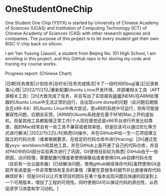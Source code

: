 # OneStudentOneChip

One Student One Chip (YSYX) is started by University of Chinese Academy of Sciences (UCAS) and Institution of Computing Technology (ICT) of Chinese Academy of Sciences (CAS) with other research agencies and companies. The purpose of this project is to let every student get their own RISC-V chip back on silicon.

I am Yan Yusong (Jason), a student from Beijing No. 101 High School, I am enrolling in this project, and this GitHub repo is for storing my code and tracing my course works.

Progress report: (Chinese Chart)

|日期|任务类型|计划任务|总时长|任务完成情况|卡了一段时间的bug|备注|记录故事/心情|
|2022/11/21|L|重新配置Ubuntu Linux开发环境，并部署相关工具（APT源相关工具）|2h|大致完成了任务，并且写出了实验报告[链接](https://docs.qq.com/doc/DSUFTakJuWnV3bmNT)|NEMU在ARM处理器的Ubuntu Linux中无法正常的运行，会出现core dump的问题（此问题后期我会在x86-64）的Ubuntu Linux中再次尝试，若x86的系统中可运行，则有可能是兼容性问题，后期会反馈。|ARM的Ubuntu系统是在基于M1的Mac上开的虚拟机，但是其他工具都能够正常工作|个人现在感觉还是x86平台进行开发比较靠谱，我的Mac经常会有一些工具不兼容或者效率低，但是应该可以通过优化等方式进行解决|
|2022/11/22|L/N|熟悉Git操作，并在GitHub中给一生一芯项目建立独立的代码仓库（或者根据要求，在给定的代码仓库中进行tracing）|2h|通过克隆ysyx- workbench和其他工具，并在GitHub上面开通了自己的代码仓库，并且对PA0中的Git部分实验再次进行了巩固，Git使用目前较为熟悉| GitHub由于一些原因，访问较慢，需要配置代理或者使用镜像站或者使用GitLab自建代码仓库（目前有一台云服务器）|已经解决问题，使用github继续保存代码|虽然使用Git追踪开发进度是一件非常繁琐和复杂的事情（需要在意很多的细节并比直接保存代码麻烦好多）但是Git可以让开发项目的团队在某个版本出现问题后快速的回滚到上一个可用版本，增加了工程的可用性。同时使用Git可以保证代码的原创性，从而促进学习进度和学习动机。|

